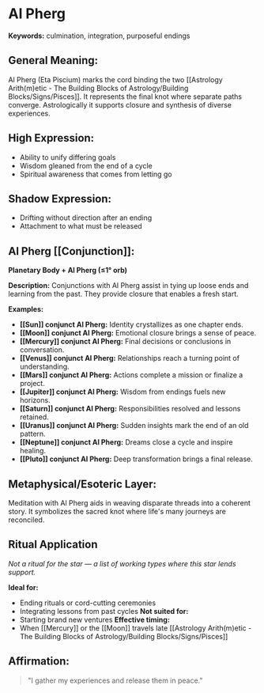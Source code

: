# Al Pherg


**Keywords:** culmination, integration, purposeful endings

## General Meaning:
Al Pherg (Eta Piscium) marks the cord binding the two
[[Astrology Arith(m)etic - The Building Blocks of Astrology/Building Blocks/Signs/Pisces]]. It represents the final knot where separate paths
converge. Astrologically it supports closure and synthesis of
diverse experiences.

## High Expression:
- Ability to unify differing goals
- Wisdom gleaned from the end of a cycle
- Spiritual awareness that comes from letting go

## Shadow Expression:
- Drifting without direction after an ending
- Attachment to what must be released

## Al Pherg [[Conjunction]]:

**Planetary Body + Al Pherg (≤1° orb)**

**Description:**
Conjunctions with Al Pherg assist in tying up loose ends and
learning from the past. They provide closure that enables a
fresh start.

**Examples:**
- **[[Sun]] conjunct Al Pherg:** Identity crystallizes as one
  chapter ends.
- **[[Moon]] conjunct Al Pherg:** Emotional closure brings a sense
  of peace.
- **[[Mercury]] conjunct Al Pherg:** Final decisions or
  conclusions in conversation.
- **[[Venus]] conjunct Al Pherg:** Relationships reach a turning
  point of understanding.
- **[[Mars]] conjunct Al Pherg:** Actions complete a mission or
  finalize a project.
- **[[Jupiter]] conjunct Al Pherg:** Wisdom from endings fuels new
  horizons.
- **[[Saturn]] conjunct Al Pherg:** Responsibilities resolved and
  lessons retained.
- **[[Uranus]] conjunct Al Pherg:** Sudden insights mark the end of
  an old pattern.
- **[[Neptune]] conjunct Al Pherg:** Dreams close a cycle and
  inspire healing.
- **[[Pluto]] conjunct Al Pherg:** Deep transformation brings a
  final release.

## Metaphysical/Esoteric Layer:
Meditation with Al Pherg aids in weaving disparate threads
into a coherent story. It symbolizes the sacred knot where
life's many journeys are reconciled.

## Ritual Application
*Not a ritual for the star — a list of working types where this star lends support.*

**Ideal for:**
- Ending rituals or cord-cutting ceremonies
- Integrating lessons from past cycles
**Not suited for:**
- Starting brand new ventures
**Effective timing:**
- When [[Mercury]] or the [[Moon]] travels late [[Astrology Arith(m)etic - The Building Blocks of Astrology/Building Blocks/Signs/Pisces]]

## Affirmation:

> "I gather my experiences and release them in peace."

